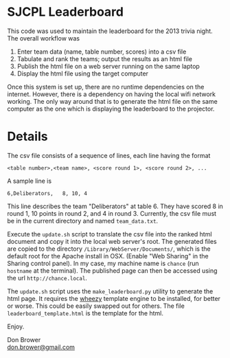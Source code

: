 # SJCPL Leaderboard

This code was used to maintain the leaderboard for the 2013 trivia night. The
overall workflow was

 1. Enter team data (name, table number, scores) into a csv file
 2. Tabulate and rank the teams; output the results as an html file
 3. Publish the html file on a web server running on the same laptop
 4. Display the html file using the target computer

Once this system is set up, there are no runtime dependencies on the internet.
However, there is a dependency on having the local wifi network working. The
only way around that is to generate the html file on the same computer as the
one which is displaying the leaderboard to the projector.

# Details

The csv file consists of a sequence of lines, each line having the format

    <table number>,<team name>, <score round 1>, <score round 2>, ...

A sample line is

    6,Deliberators,   8, 10, 4

This line describes the team "Deliberators" at table 6. They have scored 8 in
round 1, 10 points in round 2, and 4 in round 3. Currently, the csv file must
be in the current directory and named `team_data.txt`.

Execute the `update.sh` script to translate the csv file into the ranked html
document and copy it into the local web server's root. The generated files are
copied to the directory `/Library/WebServer/Documents/`, which is the default
root for the Apache install in OSX. (Enable "Web Sharing" in the Sharing
control panel). In my case, my machine name is `chance` (run `hostname` at the
terminal). The published page can then be accessed using the url
`http://chance.local`.

The `update.sh` script uses the `make_leaderboard.py` utility to generate the
html page. It requires the [wheezy][] template engine to be installed, for
better or worse. This could be easily swapped out for others. The file
`leaderboard_template.html` is the template for the html.

 [wheezy]: https://pypi.python.org/pypi/wheezy.template

Enjoy.


Don Brower  
don.brower@gmail.com
